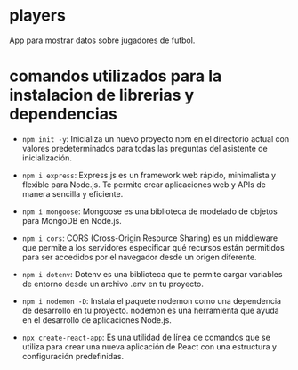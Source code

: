 # players

App para mostrar datos sobre jugadores de futbol.

# comandos utilizados para la instalacion de librerias y dependencias

- `npm init -y`: Inicializa un nuevo proyecto npm en el directorio actual con valores predeterminados para todas las preguntas del asistente de inicialización.

- `npm i express`: Express.js es un framework web rápido, minimalista y flexible para Node.js. Te permite crear aplicaciones web y APIs de manera sencilla y eficiente.

- `npm i mongoose`: Mongoose es una biblioteca de modelado de objetos para MongoDB en Node.js.

- `npm i cors`: CORS (Cross-Origin Resource Sharing) es un middleware que permite a los servidores especificar qué recursos están permitidos para ser accedidos por el navegador desde un origen diferente.

- `npm i dotenv`: Dotenv es una biblioteca que te permite cargar variables de entorno desde un archivo .env en tu proyecto.

- `npm i nodemon -D`: Instala el paquete nodemon como una dependencia de desarrollo en tu proyecto. nodemon es una herramienta que ayuda en el desarrollo de aplicaciones Node.js.

- `npx create-react-app`: Es una utilidad de línea de comandos que se utiliza para crear una nueva aplicación de React con una estructura y configuración predefinidas.
